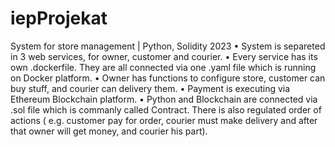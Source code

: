 # iepProjekat
System for store management | Python, Solidity 2023
• System is separeted in 3 web services, for owner, customer and courier.
• Every service has its own .dockerfile. They are all connected via one .yaml file which is running on Docker platform.
• Owner has functions to configure store, customer can buy stuff, and courier can delivery them.
• Payment is executing via Ethereum Blockchain platform.
• Python and Blockchain are connected via .sol file which is commanly called Contract. There is also regulated order of
actions ( e.g. customer pay for order, courier must make delivery and after that owner will get money, and courier his
part).
